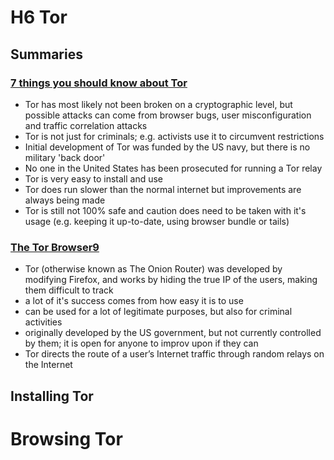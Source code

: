 # H6 Tor


## Summaries


### [7 things you should know about Tor](https://www.eff.org/deeplinks/2014/07/7-things-you-should-know-about-tor)


- Tor has most likely not been broken on a cryptographic level, but possible attacks can come from browser bugs, user misconfiguration and traffic correlation attacks
- Tor is not just for criminals; e.g. activists use it to circumvent restrictions
- Initial development of Tor was funded by the US navy, but there is no military 'back door'
- No one in the United States has been prosecuted for running a Tor relay
- Tor is very easy to install and use
- Tor does run slower than the normal internet but improvements are always being made
- Tor is still not 100% safe and caution does need to be taken with it's usage (e.g. keeping it up-to-date, using browser bundle or tails)


### [The Tor Browser9](https://www.oreilly.com/library/view/hiding-behind-the/9780128033524/XHTML/B9780128033401000021/B9780128033401000021.xhtml#s0010)


- Tor (otherwise known as The Onion Router) was developed by modifying Firefox, and works by hiding the true IP of the users, making them difficult to track
- a lot of it's success comes from how easy it is to use
- can be used for a lot of legitimate purposes, but also for criminal activities
- originally developed by the US government, but not currently controlled by them; it is open for anyone to improv upon if they can
- Tor directs the route of a user’s Internet traffic through random relays on the Internet


## Installing Tor


# Browsing Tor

